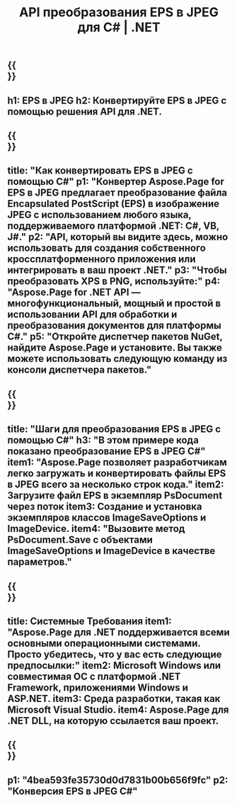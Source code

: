﻿---
translation: true
template: /_templates/_conversion-child-net.md
title: API преобразования EPS в JPEG для C# | .NET
url: /net/conversion/eps-to-jpeg/
description: Пример кода для преобразования EPS в JPEG C#. Используйте пример кода API для пакетного преобразования файлов EPS в JPEG в VB.NET, Asp.NET или любом приложении на основе .NET.
informat: EPS
outformat: JPEG
otherformats: XPS PS
---

{{<section banner>}}
---
h1: EPS в JPEG
h2: Конвертируйте EPS в JPEG с помощью решения API для .NET.
---

{{<section overview>}}
---
title: "Как конвертировать EPS в JPEG с помощью C#"
p1: "Конвертер Aspose.Page for EPS в JPEG предлагает преобразование файла Encapsulated PostScript (EPS) в изображение JPEG с использованием любого языка, поддерживаемого платформой .NET: C#, VB, J#."
p2: "API, который вы видите здесь, можно использовать для создания собственного кроссплатформенного приложения или интегрировать в ваш проект .NET."
p3: "Чтобы преобразовать XPS в PNG, используйте:"
p4: "Aspose.Page for .NET API — многофункциональный, мощный и простой в использовании API для обработки и преобразования документов для платформы C#."
p5: "Откройте диспетчер пакетов NuGet, найдите Aspose.Page и установите. Вы также можете использовать следующую команду из консоли диспетчера пакетов."
---

{{<section feature1>}}
---
title: "Шаги для преобразования EPS в JPEG с помощью С#"
h3: "В этом примере кода показано преобразование EPS в JPEG C#"
item1: "Aspose.Page позволяет разработчикам легко загружать и конвертировать файлы EPS в JPEG всего за несколько строк кода."
item2: Загрузите файл EPS в экземпляр PsDocument через поток
item3: Создание и установка экземпляров классов ImageSaveOptions и ImageDevice.
item4: "Вызовите метод PsDocument.Save с объектами ImageSaveOptions и ImageDevice в качестве параметров."
---

{{<section feature2>}}
---
title: Системные Требования
item1: "Aspose.Page для .NET поддерживается всеми основными операционными системами. Просто убедитесь, что у вас есть следующие предпосылки:"
item2: Microsoft Windows или совместимая ОС с платформой .NET Framework, приложениями Windows и ASP.NET.
item3: Среда разработки, такая как Microsoft Visual Studio.
item4: Aspose.Page для .NET DLL, на которую ссылается ваш проект.
---

{{<section gist>}}
---
p1: "4bea593fe35730d0d7831b00b656f9fc"
p2: "Конверсия EPS в JPEG C#"
---


